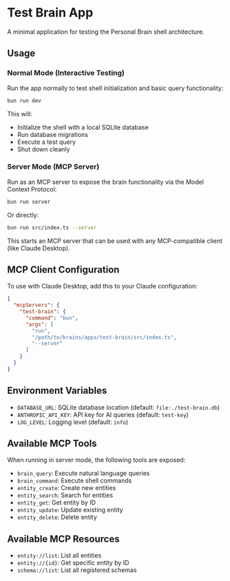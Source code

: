 # Test Brain App

A minimal application for testing the Personal Brain shell architecture.

## Usage

### Normal Mode (Interactive Testing)

Run the app normally to test shell initialization and basic query functionality:

```bash
bun run dev
```

This will:

- Initialize the shell with a local SQLite database
- Run database migrations
- Execute a test query
- Shut down cleanly

### Server Mode (MCP Server)

Run as an MCP server to expose the brain functionality via the Model Context Protocol:

```bash
bun run server
```

Or directly:

```bash
bun run src/index.ts --server
```

This starts an MCP server that can be used with any MCP-compatible client (like Claude Desktop).

## MCP Client Configuration

To use with Claude Desktop, add this to your Claude configuration:

```json
{
  "mcpServers": {
    "test-brain": {
      "command": "bun",
      "args": [
        "run",
        "/path/to/brains/apps/test-brain/src/index.ts",
        "--server"
      ]
    }
  }
}
```

## Environment Variables

- `DATABASE_URL`: SQLite database location (default: `file:./test-brain.db`)
- `ANTHROPIC_API_KEY`: API key for AI queries (default: `test-key`)
- `LOG_LEVEL`: Logging level (default: `info`)

## Available MCP Tools

When running in server mode, the following tools are exposed:

- `brain_query`: Execute natural language queries
- `brain_command`: Execute shell commands
- `entity_create`: Create new entities
- `entity_search`: Search for entities
- `entity_get`: Get entity by ID
- `entity_update`: Update existing entity
- `entity_delete`: Delete entity

## Available MCP Resources

- `entity://list`: List all entities
- `entity://{id}`: Get specific entity by ID
- `schema://list`: List all registered schemas
